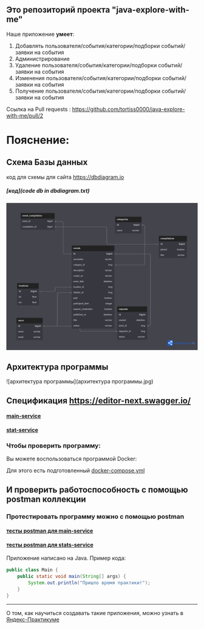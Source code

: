 ## Это репозиторий проекта "java-explore-with-me"


Наше приложение **умеет**:
1. Добавлять пользователя/события/категории/подборки событий/заявки на события
2. Администрирование
3. Удаление пользователя/события/категории/подборки событий/заявки на события
4. Изменения пользователя/события/категории/подборки событий/заявки на события
5. Получение пользователя/события/категории/подборки событий/заявки на события

Ссылка на  Pull requests : https://github.com/tortiss0000/java-explore-with-me/pull/2
# Пояснение:
## Схема Базы данных
код для схемы для сайта https://dbdiagram.io
##### [код](code db in dbdiagram.txt)

![Схема БД](dataBase.png)

## Архитектура программы
![архитектура программы](архитектура программы.jpg)

## Спецификация https://editor-next.swagger.io/
#### [main-service](ewm-main-service-spec.json)
#### [stat-service](ewm-stats-service-spec.json)

### Чтобы проверить программу:
Вы можете воспользоваться программой Docker:

Для этого есть подготовленный [docker-compose.yml](docker-compose.yml)

## И проверить работоспособность с помощью postman коллекции
### Протестировать программу можно с помощью postman
#### [тесты postman для main-service](postman/ewm-main-service.json)
#### [тесты postman для stats-service](postman/ewm-stat-service.json)


Приложение написано на Java. Пример кода:
```java
public class Main {
    public static void main(String[] args) {
        System.out.println("Пришло время практики!");
    }
}

```
------
О том, как научиться создавать такие приложения, можно узнать в [Яндекс-Практикуме](https://practicum.yandex.ru/java-developer/ "Тут учат Java!") 
